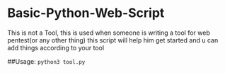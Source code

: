 # Basic-Python-Web-Script
This is not a Tool, this is used when someone is writing a tool for web pentest(or any other thing) this script will help him get started and u can add things according to your tool

##Usage:
`python3 tool.py`
